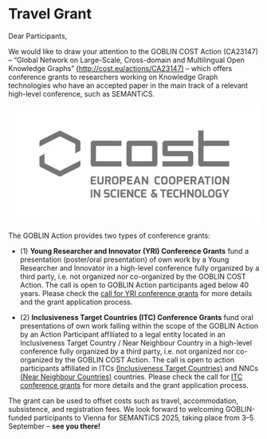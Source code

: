 # Travel Grant

Dear Participants, 

We would like to draw your attention to the GOBLIN COST Action (CA23147) – “Global Network on Large-Scale, Cross-domain and Multilingual Open Knowledge Graphs” [(http://cost.eu/actions/CA23147)](http://cost.eu/actions/CA23147) – which offers conference grants to researchers working on Knowledge Graph technologies who have an accepted paper in the main track of a relevant high-level conference, such as SEMANTiCS.
<div style="text-align: center;">
    <a href="https://www.cost.eu/actions/CA23147/" targettarget="_blank">
       <img src="../img/cost.png" style=""  height="auto" alt="">
    </a>
</div>

The GOBLIN Action provides two types of conference grants:

- (1) **Young Researcher and Innovator (YRI) Conference Grants** fund a presentation (poster/oral presentation) of own work by a Young Researcher and Innovator in a high-level conference fully organized by a third party, i.e. not organized nor co-organized by the GOBLIN COST Action. The call is open to GOBLIN Action participants aged below 40 years.
Please check the [call for YRI conference grants](https://drive.google.com/file/d/1uLggVCgPTXmv4M_TUocqaBP9dKmv_6GW/view) for more details and the grant application process.

- (2) **Inclusiveness Target Countries (ITC) Conference Grants** fund oral presentations of own work falling within the scope of the GOBLIN Action by an Action Participant affiliated to a legal entity located in an Inclusiveness Target Country / Near Neighbour Country in a high-level conference fully organized by a third party, i.e. not organized nor co-organized by the GOBLIN COST Action.
The call is open to action participants affiliated in ITCs [(Inclusiveness Target Countries)](https://www.cost.eu/about/strategy/excellence-and-inclusiveness/) and NNCs [(Near Neighbour Countries)](https://www.cost.eu/cost-meets-researchers-nnc/) countries.
Please check the call for [ITC conference grants](https://drive.google.com/file/d/11Vzbn7FBVN7kVoKnRGVi_Ua7FxqHYn8m/view) for more details and the grant application process.

The grant can be used to offset costs such as travel, accommodation, subsistence, and registration fees.
We look forward to welcoming GOBLIN-funded participants to Vienna for SEMANTiCS 2025, taking place from 3–5 September – **see you there!**
